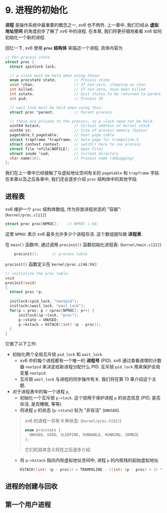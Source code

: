# 9. 进程的初始化

**进程** 是操作系统中最重要的概念之一, xv6 也不例外. 上一章中, 我们已经从 **虚拟地址空间** 的角度初步了解了 xv6 中的进程. 在本章, 我们将更仔细地看看 xv6 如何初始化一个新的进程.

回忆一下, xv6 使用 **`proc` 结构体** 来描述一个进程, 具体内容为
```c
// Per-process state
struct proc {
  struct spinlock lock;

  // p->lock must be held when using these:
  enum procstate state;        // Process state
  void *chan;                  // If non-zero, sleeping on chan
  int killed;                  // If non-zero, have been killed
  int xstate;                  // Exit status to be returned to parent's wait
  int pid;                     // Process ID

  // wait_lock must be held when using this:
  struct proc *parent;         // Parent process

  // these are private to the process, so p->lock need not be held.
  uint64 kstack;               // Virtual address of kernel stack
  uint64 sz;                   // Size of process memory (bytes)
  pagetable_t pagetable;       // User page table
  struct trapframe *trapframe; // data page for trampoline.S
  struct context context;      // swtch() here to run process
  struct file *ofile[NOFILE];  // Open files
  struct inode *cwd;           // Current directory
  char name[16];               // Process name (debugging)
};
```
我们在上一章中已经接触了与虚拟地址空间有关的 `pagetable` 和 `trapframe` 字段. 在本章以及之后各章中, 我们还会逐步介绍 `proc` 结构体中的其他字段.

## 进程表

xv6 维护一个 `proc` 结构体数组, 作为存放进程状态的 "容器": (`kernel/proc.c[11]`)
```c
struct proc proc[NPROC];    // NPROC = 64;
```
这里 `NPROC` 表示 xv6 最多允许多少个进程存活. 这个数组就叫做 **进程表**.

在 `main()` 函数中, 通过调用 `procinit()` 函数初始化进程表: (`kernel/main.c[22]`)
```c
    procinit();      // process table
```
`procinit()` 函数定义在 `kernel/proc.c[46:59]`:
```c
// initialize the proc table.
void
procinit(void)
{
  struct proc *p;
  
  initlock(&pid_lock, "nextpid");
  initlock(&wait_lock, "wait_lock");
  for(p = proc; p < &proc[NPROC]; p++) {
      initlock(&p->lock, "proc");
      p->state = UNUSED;
      p->kstack = KSTACK((int) (p - proc));
  }
}
```
它做了以下工作:
* 初始化两个全局互斥锁 `pid_lock` 和 `wait_lock`.
    + xv6 中的每个进程都有一个唯一的 **进程号** (PID). xv6 通过查看递增的计数器 `nextpid` 来决定给新进程分配什么 PID. 互斥锁 `pid_lock` 用来保护全局变量 `nextpid`.
    + 互斥锁 `wait_lock` 与进程的同步操作有关. 我们将在第 13 章介绍这个主题.
* 对于进程表中的每一个进程 `p`,
    + 初始化一个互斥锁 `p->lock`. 这个锁用于保护进程 `p` 的状态信息 (PID, 是否存活, 是否睡眠, 等等).
    + 将进程 `p` 的状态 (`p->state`) 标为 "非存活" (`UNUSED`).
    > xv6 的进程一共有 6 种状态: (`kernel/proc.h[82]`)
    > ```c
    > enum procstate { 
    >   UNUSED, USED, SLEEPING, RUNNABLE, RUNNING, ZOMBIE
    > };
    > ```
    > 它们的具体含义将在之后逐步介绍.
    + 将 `p->kstack` 指向内核虚拟地址空间中, 进程 `p` 的内核栈的起始虚拟地址
        ```c
        KSTACK((int) (p - proc)) = TRAMPOLINE - ((int) (p - proc) + 1) * 2*PGSIZE;
        ```

## 进程的创建与回收


## 第一个用户进程
        




